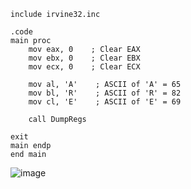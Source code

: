 ```
include irvine32.inc
    
.code
main proc
    mov eax, 0    ; Clear EAX  
    mov ebx, 0    ; Clear EBX  
    mov ecx, 0    ; Clear ECX 

    mov al, 'A'    ; ASCII of 'A' = 65
    mov bl, 'R'    ; ASCII of 'R' = 82
    mov cl, 'E'    ; ASCII of 'E' = 69

    call DumpRegs  

exit
main endp
end main
```

![image](https://github.com/user-attachments/assets/ae39e991-e484-476e-954e-9eba0e93a085)
